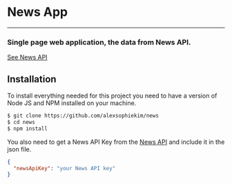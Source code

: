 # News App
---
### Single page web application, the data from News API.
[See News API](https://newsapi.org/)

 ## Installation
 To install everything needed for this project you need to have a version of Node JS and NPM installed on your machine.

 ```sh
 $ git clone https://github.com/alexsophiekim/news
 $ cd news
 $ npm install
 ```
You also need to get a News API Key from the [News API](https://newsapi.org/) and include it in the json file.  
```json
{
  "newsApiKey": "your News API key"
}
```
